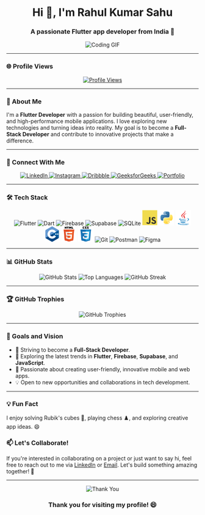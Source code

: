 <h1 align="center">Hi 👋, I'm Rahul Kumar Sahu</h1>
<h3 align="center">A passionate Flutter app developer from India 🚀</h3>

<!-- GIF animation -->
<div align="center">
  <img src="https://github.com/rahulkumardev24/rahulkumardev24/blob/main/ezgif.com-optimize.gif" alt="Coding GIF" width="300" />
</div>

---

### 🌐 Profile Views
<p align="center">
  <a href="https://github.com/rahulkumardev24">
    <img src="https://komarev.com/ghpvc/?username=rahulkumardev24&label=PROFILE%20VIEWS&color=00BFFF&style=for-the-badge&logo=github&logoColor=white" alt="Profile Views" />
  </a>
</p>

---

### 🚀 About Me
I'm a **Flutter Developer** with a passion for building beautiful, user-friendly, and high-performance mobile applications. I love exploring new technologies and turning ideas into reality. My goal is to become a **Full-Stack Developer** and contribute to innovative projects that make a difference.

---

### 🔗 Connect With Me
<div align="center">
  <a href="https://linkedin.com/in/rahulkumardev24" target="_blank">
    <img src="https://img.shields.io/badge/LinkedIn-0A66C2?style=for-the-badge&logo=linkedin&logoColor=white" alt="LinkedIn">
  </a>
  <a href="https://instagram.com/kumar_339" target="_blank">
    <img src="https://img.shields.io/badge/Instagram-E4405F?style=for-the-badge&logo=instagram&logoColor=white" alt="Instagram">
  </a>
  <a href="https://dribbble.com/rahul_kumar_dev_24" target="_blank">
    <img src="https://img.shields.io/badge/Dribbble-EA4C89?style=for-the-badge&logo=dribbble&logoColor=white" alt="Dribbble">
  </a>
  <a href="https://auth.geeksforgeeks.org/user/rkrahulro58oi" target="_blank">
    <img src="https://img.shields.io/badge/GeeksforGeeks-0F9D58?style=for-the-badge&logo=geeksforgeeks&logoColor=white" alt="GeeksforGeeks">
  </a>
  <a href="https://rahulkumardev24.github.io/" target="_blank">
    <img src="https://img.shields.io/badge/Portfolio-FF6F61?style=for-the-badge&logo=About.me&logoColor=white" alt="Portfolio">
  </a>
</div>

---

### 🛠️ Tech Stack
<p align="center">
  <!-- Flutter & Dart -->
  <img src="https://www.vectorlogo.zone/logos/flutterio/flutterio-icon.svg" alt="Flutter" width="40" height="40" />
  <img src="https://www.vectorlogo.zone/logos/dartlang/dartlang-icon.svg" alt="Dart" width="40" height="40" />
  
  <!-- Backend & Databases -->
  <img src="https://www.vectorlogo.zone/logos/firebase/firebase-icon.svg" alt="Firebase" width="40" height="40" />
  <img src="https://www.vectorlogo.zone/logos/supabase/supabase-icon.svg" alt="Supabase" width="40" height="40" />
  <img src="https://www.vectorlogo.zone/logos/sqlite/sqlite-icon.svg" alt="SQLite" width="40" height="40" />
  
  <!-- Programming Languages -->
  <img src="https://raw.githubusercontent.com/devicons/devicon/master/icons/javascript/javascript-original.svg" alt="JavaScript" width="40" height="40" />
  <img src="https://raw.githubusercontent.com/devicons/devicon/master/icons/python/python-original.svg" alt="Python" width="40" height="40" />
  <img src="https://raw.githubusercontent.com/devicons/devicon/master/icons/java/java-original.svg" alt="Java" width="40" height="40" />
  <img src="https://raw.githubusercontent.com/devicons/devicon/master/icons/cplusplus/cplusplus-original.svg" alt="C++" width="40" height="40" />
  
  <!-- Web Development -->
  <img src="https://raw.githubusercontent.com/devicons/devicon/master/icons/html5/html5-original-wordmark.svg" alt="HTML" width="40" height="40" />
  <img src="https://raw.githubusercontent.com/devicons/devicon/master/icons/css3/css3-original-wordmark.svg" alt="CSS3" width="40" height="40" />
  
  <!-- Tools -->
  <img src="https://www.vectorlogo.zone/logos/git-scm/git-scm-icon.svg" alt="Git" width="40" height="40" />
  <img src="https://www.vectorlogo.zone/logos/getpostman/getpostman-icon.svg" alt="Postman" width="40" height="40" />
  <img src="https://www.vectorlogo.zone/logos/figma/figma-icon.svg" alt="Figma" width="40" height="40" />
</p>

---

### 📊 GitHub Stats
<div align="center">
  <img src="https://github-readme-stats.vercel.app/api?username=rahulkumardev24&show_icons=true&theme=nightowl" alt="GitHub Stats" />
  <img src="https://github-readme-stats.vercel.app/api/top-langs/?username=rahulkumardev24&layout=compact&theme=nightowl" alt="Top Languages" />
  <img src="https://github-readme-streak-stats.herokuapp.com/?user=rahulkumardev24&theme=nightowl" alt="GitHub Streak" />
</div>

---

### 🏆 GitHub Trophies
<div align="center">
  <img src="https://github-profile-trophy.vercel.app/?username=rahulkumardev24&theme=flat&no-frame=true&row=1&column=7" alt="GitHub Trophies" />
</div>

---

### 🎯 Goals and Vision
- 🌟 Striving to become a **Full-Stack Developer**.
- 🧩 Exploring the latest trends in **Flutter**, **Firebase**, **Supabase**, and **JavaScript**.
- 🚀 Passionate about creating user-friendly, innovative mobile and web apps.
- 💡 Open to new opportunities and collaborations in tech development.

---

### 💡 Fun Fact
I enjoy solving Rubik's cubes 🧩, playing chess ♟️, and exploring creative app ideas. 😄

### 📫 Let's Collaborate!
If you're interested in collaborating on a project or just want to say hi, feel free to reach out to me via [LinkedIn](https://linkedin.com/in/rahulkumardev24) or [Email](mailto:rahulsahudev24@gmail.com). Let's build something amazing together! 🚀

---

<p align="center">
  <img src="https://github.com/rahulkumardev24/rahulkumardev24/blob/main/ezgif.com-optimize.gif" alt="Thank You" width="200" />
</p>
<h3 align="center">Thank you for visiting my profile! 😄</h3>
